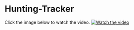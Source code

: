 # Hunting-Tracker

Click the image below to watch the video.
[![Watch the video](https://user-images.githubusercontent.com/54584081/86555110-16f48a00-bf82-11ea-89f1-705c15970d57.png)](https://youtu.be/Qasop_QQsvM)
